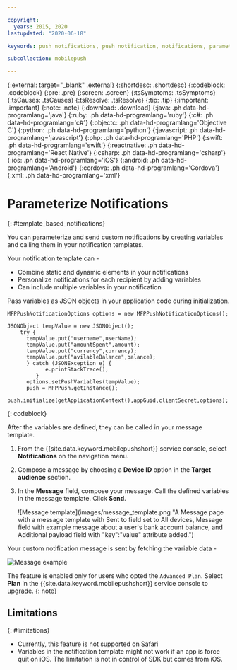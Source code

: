 ```yaml
---

copyright:
  years: 2015, 2020
lastupdated: "2020-06-18"

keywords: push notifications, push notification, notifications, parameterize notification

subcollection: mobilepush

---
```


{:external: target="_blank" .external}
{:shortdesc: .shortdesc}
{:codeblock: .codeblock}
{:pre: .pre}
{:screen: .screen}
{:tsSymptoms: .tsSymptoms}
{:tsCauses: .tsCauses}
{:tsResolve: .tsResolve}
{:tip: .tip}
{:important: .important}
{:note: .note}
{:download: .download}
{:java: .ph data-hd-programlang='java'}
{:ruby: .ph data-hd-programlang='ruby'}
{:c#: .ph data-hd-programlang='c#'}
{:objectc: .ph data-hd-programlang='Objective C'}
{:python: .ph data-hd-programlang='python'}
{:javascript: .ph data-hd-programlang='javascript'}
{:php: .ph data-hd-programlang='PHP'}
{:swift: .ph data-hd-programlang='swift'}
{:reactnative: .ph data-hd-programlang='React Native'}
{:csharp: .ph data-hd-programlang='csharp'}
{:ios: .ph data-hd-programlang='iOS'}
{:android: .ph data-hd-programlang='Android'}
{:cordova: .ph data-hd-programlang='Cordova'}
{:xml: .ph data-hd-programlang='xml'}

# Parameterize Notifications
{: #template_based_notifications}

You can parameterize and send custom notifications by creating variables and calling them in your notification templates.

Your notification template can -
- Combine static and dynamic elements in your notifications
- Personalize notifications for each recipient by adding variables
- Can include multiple variables in your notification 

Pass variables as JSON objects in your application code during initialization.
   
```
MFPPushNotificationOptions options = new MFPPushNotificationOptions();

JSONObject tempValue = new JSONObject();
    try {
      tempValue.put("username",userName);
      tempValue.put("amountSpent",amount);
      tempValue.put("currency",currency);
      tempValue.put("avilableBalance",balance);
      } catch (JSONException e) {
            e.printStackTrace();
         }
      options.setPushVariables(tempValue); 
      push = MFPPush.getInstance();
      push.initialize(getApplicationContext(),appGuid,clientSecret,options);
```
{: codeblock}

After the variables are defined, they can be called in your message template.

1. From the {{site.data.keyword.mobilepushshort}} service console, select **Notifications** on the navigation menu.
1. Compose a message by choosing a **Device ID** option in the **Target audience** section.
1. In the **Message** field, compose your message. Call the defined variables in the message template. Click **Send**.

   ![Message template](images/message_template.png "A Message page with a message template with Sent to field set to All devices, Message field with example message about a user's bank account balance, and Additional payload field with "key":"value" attribute added.")

Your custom notification message is sent by fetching the variable data -

![Message example](images/message_template_example.jpg "Example notification based on the message template")

The feature is enabled only for users who opted the `Advanced Plan`. Select **Plan** in the {{site.data.keyword.mobilepushshort}} service console to [upgrade](https://cloud.ibm.com/docs/account?topic=account-upgrading-account).
{: note}

## Limitations
{: #limitations}

- Currently, this feature is not supported on Safari
- Variables in the notification template might not work if an app is force quit on iOS. The limitation is not in control of SDK but comes from iOS.
